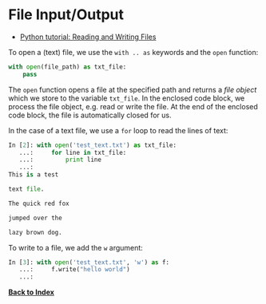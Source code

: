 # File Input/Output

-   [Python tutorial: Reading and Writing Files](https://docs.python.org/2/tutorial/inputoutput.html#reading-and-writing-files)

To open a (text) file, we use the `with .. as` keywords and the `open` function:

```python
with open(file_path) as txt_file:
    pass
```

The `open` function opens a file at the specified path and returns a *file object* which we store to the variable `txt_file`. In the enclosed code block, we process the file object, e.g. read or write the file. At the end of the enclosed code block, the file is automatically closed for us.

In the case of a text file, we use a `for` loop to read the lines of text:

```python
In [2]: with open('test_text.txt') as txt_file:
   ...:     for line in txt_file:
   ...:         print line
   ...:         
This is a test

text file.

The quick red fox

jumped over the

lazy brown dog.
```

To write to a file, we add the `w` argument:

```python
In [3]: with open('test_text.txt', 'w') as f:
   ...:     f.write("hello world")
   ...:         
```

[**Back to Index**](README.md)
